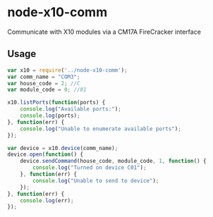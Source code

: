 # node-x10-comm
Communicate with X10 modules via a CM17A FireCracker interface
## Usage
```js
var x10 = require('../node-x10-comm');
var comm_name = "COM3";
var house_code = 2; //C
var module_code = 0; //01

x10.listPorts(function(ports) {
	console.log("Available ports:");
	console.log(ports);
}, function(err) {
	console.log("Unable to enumerate available ports");
});

var device = x10.device(comm_name);
device.open(function() {
	device.sendCommand(house_code, module_code, 1, function() {
		console.log("Turned on device C01");
	}, function(err) {
		console.log("Unable to send to device");
	});
}, function(err) {
	console.log(err);
});
```

